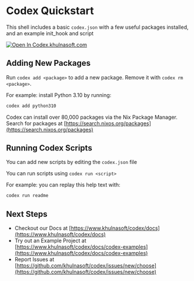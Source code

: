 # Codex Quickstart

This shell includes a basic `codex.json` with a few useful packages installed, and an example init_hook and script

[![Open In Codex.khulnasoft.com](https://www.khulnasoft/img/codex/open-in-codex.svg)](https://codex.khulnasoft.com/github.com/khulnasoft/codex-examples?folder=tutorial)

## Adding New Packages

Run `codex add <package>` to add a new package. Remove it with `codex rm <package>`.

For example: install Python 3.10 by running:

```bash
codex add python310
```

Codex can install over 80,000 packages via the Nix Package Manager. Search for packages at [https://search.nixos.org/packages](https://search.nixos.org/packages)

## Running Codex Scripts

You can add new scripts by editing the `codex.json` file

You can run scripts using `codex run <script>`

For example: you can replay this help text with:

```bash
codex run readme
```

## Next Steps

* Checkout our Docs at [https://www.khulnasoft/codex/docs](https://www.khulnasoft/codex/docs)
* Try out an Example Project at [https://www.khulnasoft/codex/docs/codex-examples](https://www.khulnasoft/codex/docs/codex-examples)
* Report Issues at [https://github.com/khulnasoft/codex/issues/new/choose](https://github.com/khulnasoft/codex/issues/new/choose)
